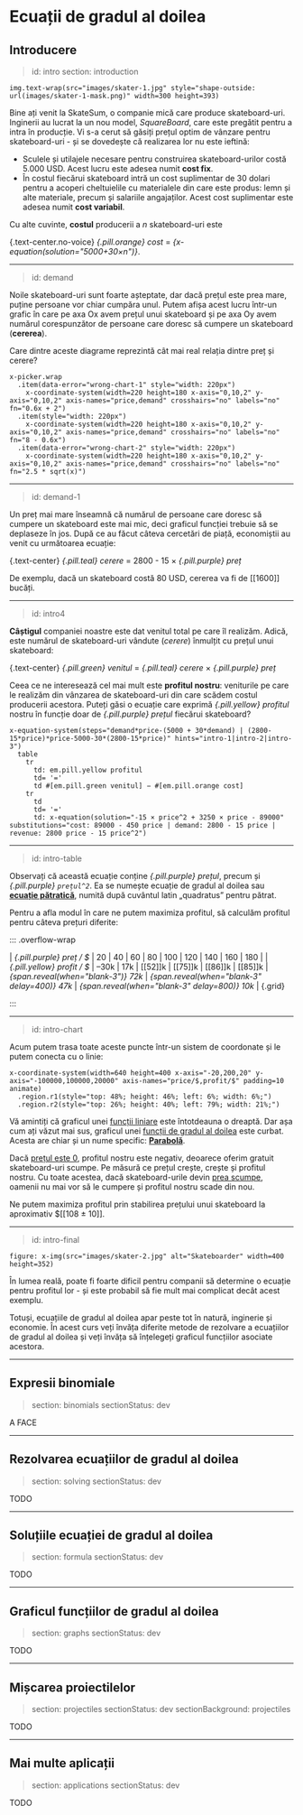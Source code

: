 # Ecuații de gradul al doilea

## Introducere

> id: intro
> section: introduction

    img.text-wrap(src="images/skater-1.jpg" style="shape-outside: url(images/skater-1-mask.png)" width=300 height=393)

Bine ați venit la SkateSum, o companie mică care produce skateboard-uri. Inginerii au lucrat la un nou model, _SquareBoard_, care este pregătit pentru a intra în producție. Vi s-a cerut să găsiți prețul optim de vânzare pentru skateboard-uri - și se dovedește că realizarea lor nu este ieftină:

* Sculele și utilajele necesare pentru construirea skateboard-urilor costă 5.000 USD. Acest lucru este adesea numit __cost fix__.
* În costul fiecărui skateboard intră un cost suplimentar de 30 dolari pentru a acoperi cheltuielile cu materialele din care este produs: lemn și alte materiale, precum și salariile angajaților. Acest cost suplimentar este adesea numit __cost variabil__.

Cu alte cuvinte, __costul__ producerii a _n_ skateboard-uri este

{.text-center.no-voice} _{.pill.orange} cost_ = _{x-equation(solution="5000+30×n")}_.

---
> id: demand

Noile skateboard-uri sunt foarte așteptate, dar dacă prețul este prea mare, puține persoane vor chiar cumpăra unul. Putem afișa acest lucru într-un grafic în care pe axa Ox avem prețul unui skateboard și pe axa Oy avem numărul corespunzător de persoane care doresc să cumpere un skateboard (__cererea__).

Care dintre aceste diagrame reprezintă cât mai real relația dintre preț și cerere?

    x-picker.wrap
      .item(data-error="wrong-chart-1" style="width: 220px")
        x-coordinate-system(width=220 height=180 x-axis="0,10,2" y-axis="0,10,2" axis-names="price,demand" crosshairs="no" labels="no" fn="0.6x + 2")
      .item(style="width: 220px")
        x-coordinate-system(width=220 height=180 x-axis="0,10,2" y-axis="0,10,2" axis-names="price,demand" crosshairs="no" labels="no" fn="8 - 0.6x")
      .item(data-error="wrong-chart-2" style="width: 220px")
        x-coordinate-system(width=220 height=180 x-axis="0,10,2" y-axis="0,10,2" axis-names="price,demand" crosshairs="no" labels="no" fn="2.5 * sqrt(x)") 

---
> id: demand-1

Un preț mai mare înseamnă că numărul de persoane care doresc să cumpere un skateboard este mai mic, deci graficul funcției trebuie să se deplaseze în jos. După ce au făcut câteva cercetări de piață, economiștii au venit cu următoarea ecuație:

{.text-center} _{.pill.teal} cerere_ = 2800 - 15 × _{.pill.purple} preț_

De exemplu, dacă un skateboard costă 80 USD, cererea va fi de [[1600]] bucăți.

---
> id: intro4

__Câștigul__ companiei noastre este dat venitul total pe care îl realizăm. Adică, este numărul de skateboard-uri vândute (_cerere_) înmulțit cu prețul unui skateboard:

{.text-center} _{.pill.green} venitul_ = _{.pill.teal} cerere_ × _{.pill.purple} preț_

Ceea ce ne interesează cel mai mult este __profitul nostru__: veniturile pe care le realizăm din vânzarea de skateboard-uri din care scădem costul producerii acestora. Puteți găsi o ecuație care exprimă _{.pill.yellow} profitul_ nostru în funcție doar de _{.pill.purple} prețul_ fiecărui skateboard?

    x-equation-system(steps="demand*price-(5000 + 30*demand) | (2800-15*price)*price-5000-30*(2800-15*price)" hints="intro-1|intro-2|intro-3")
      table
        tr
          td: em.pill.yellow profitul
          td= '='
          td #[em.pill.green venitul] − #[em.pill.orange cost]
        tr
          td
          td= '='
          td: x-equation(solution="-15 × price^2 + 3250 × price - 89000" substitutions="cost: 89000 - 450 price | demand: 2800 - 15 price | revenue: 2800 price - 15 price^2")

---
> id: intro-table

Observați că această ecuație conține _{.pill.purple} prețul_, precum și _{.pill.purple} `prețul^2`_. Ea se numește ecuație de gradul al doilea sau [__ecuație pătratică__](gloss:quadratic-equation), numită după cuvântul latin „quadratus” pentru pătrat.

Pentru a afla modul în care ne putem maximiza profitul, să calculăm profitul pentru câteva prețuri diferite:

::: .overflow-wrap

| _{.pill.purple} preț / $_   | 20   | 40  | 60      | 80      | 100     | 120     | 140 | 160 | 180 |
| _{.pill.yellow} profit / $_ | –30k | 17k | [[52]]k | [[75]]k | [[86]]k | [[85]]k | _{span.reveal(when="blank-3")} 72k_ | _{span.reveal(when="blank-3" delay=400)} 47k_ | _{span.reveal(when="blank-3" delay=800)} 10k_ |
{.grid}

:::

---
> id: intro-chart

Acum putem trasa toate aceste puncte într-un sistem de coordonate și le putem conecta cu o linie:

    x-coordinate-system(width=640 height=400 x-axis="-20,200,20" y-axis="-100000,100000,20000" axis-names="price/$,profit/$" padding=10 animate)
      .region.r1(style="top: 48%; height: 46%; left: 6%; width: 6%;")
      .region.r2(style="top: 26%; height: 40%; left: 79%; width: 21%;")

Vă amintiți că graficul unei [funcții liniare](gloss:linear-function) este întotdeauna o dreaptă. Dar așa cum ați văzut mai sus, graficul unei [funcții de gradul al doilea](gloss:quadratic-function) este curbat. Acesta are chiar și un nume specific: [__Parabolă__](gloss:parabola).

Dacă [prețul este 0](->.r1), profitul nostru este negativ, deoarece oferim gratuit skateboard-uri scumpe. Pe măsură ce prețul crește, crește și profitul nostru. Cu toate acestea, dacă skateboard-urile devin [prea scumpe](->.r2), oamenii nu mai vor să le cumpere și profitul nostru scade din nou.

Ne putem maximiza profitul prin stabilirea prețului unui skateboard la aproximativ $[[108 ± 10]].

---
> id: intro-final

    figure: x-img(src="images/skater-2.jpg" alt="Skateboarder" width=400 height=352)

În lumea reală, poate fi foarte dificil pentru companii să determine o ecuație pentru profitul lor - și este probabil să fie mult mai complicat decât acest exemplu.

Totuși, ecuațiile de gradul al doilea apar peste tot în natură, inginerie și economie. În acest curs veți învăța diferite metode de rezolvare a ecuațiilor de gradul al doilea și veți învăța să înțelegeți graficul funcțiilor asociate acestora.

---

## Expresii binomiale

> section: binomials
> sectionStatus: dev

A FACE

---

## Rezolvarea ecuațiilor de gradul al doilea

> section: solving
> sectionStatus: dev

TODO

---

## Soluțiile ecuației de gradul al doilea

> section: formula
> sectionStatus: dev

TODO

---

## Graficul funcțiilor de gradul al doilea

> section: graphs
> sectionStatus: dev

TODO

---

## Mișcarea proiectilelor

> section: projectiles
> sectionStatus: dev
> sectionBackground: projectiles

TODO

---

## Mai multe aplicații

> section: applications
> sectionStatus: dev

TODO
